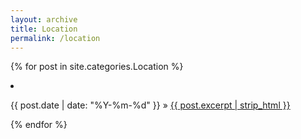 ```yaml
---
layout: archive
title: Location
permalink: /location
---
```


{% for post in site.categories.Location %}
  <li>
    <p>{{ post.date | date: "%Y-%m-%d" }} » <a href="{{ post.url }}">{{ post.excerpt | strip_html }}</a></p>
  </li>
{% endfor %}